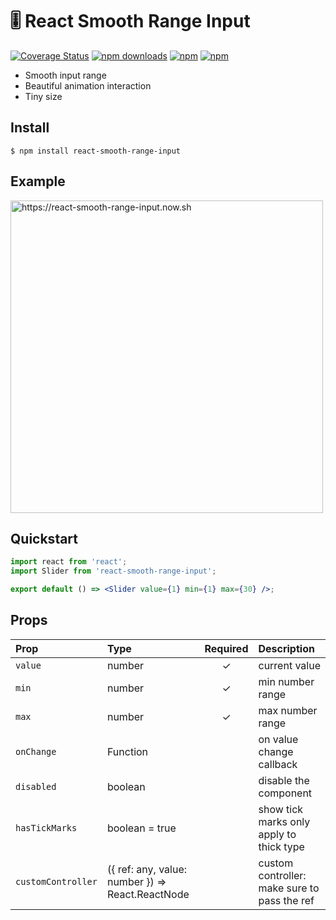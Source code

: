 # 🎚 React Smooth Range Input

[![Coverage Status](https://coveralls.io/repos/github/bluebill1049/react-smooth-range-input/badge.svg?branch=master)](https://coveralls.io/github/bluebill1049/react-smooth-range-input?branch=master) [![npm downloads](https://img.shields.io/npm/dm/react-smooth-range-input.svg?style=flat-square)](https://www.npmjs.com/package/react-smooth-range-input) [![npm](https://img.shields.io/npm/dt/react-smooth-range-input.svg?style=flat-square)](https://www.npmjs.com/package/react-smooth-range-input) [![npm](https://badgen.net/bundlephobia/minzip/react-smooth-range-input)](https://badgen.net/bundlephobia/minzip/react-smooth-range-input)

- Smooth input range
- Beautiful animation interaction
- Tiny size

## Install

    $ npm install react-smooth-range-input

## Example

<p>
    <a href="https://react-smooth-range-input.now.sh" target="_blank">
        <img height="500" src="https://raw.githubusercontent.com/bluebill1049/react-smooth-range-input/master/example/example.gif" alt="https://react-smooth-range-input.now.sh" />
    </a>
</p>

## Quickstart

```jsx
import react from 'react';
import Slider from 'react-smooth-range-input';

export default () => <Slider value={1} min={1} max={30} />;
```

## Props

| Prop               | Type                                             | Required | Description                                  |
| :----------------- | :----------------------------------------------- | :------: | :------------------------------------------- |
| `value`            | number                                           |    ✓     | current value                                |
| `min`              | number                                           |    ✓     | min number range                             |
| `max`              | number                                           |    ✓     | max number range                             |
| `onChange`         | Function                                         |          | on value change callback                     |
| `disabled`         | boolean                                          |          | disable the component                        |
| `hasTickMarks`     | boolean = true                                   |          | show tick marks only apply to thick type     |
| `customController` | ({ ref: any, value: number }) => React.ReactNode |          | custom controller: make sure to pass the ref |
